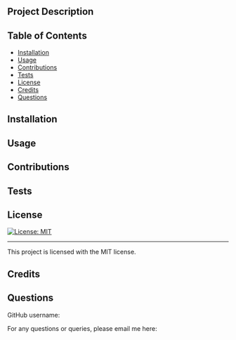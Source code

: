 # 
  ## Project Description
  
  ## Table of Contents
  * [Installation](#installation)  
  * [Usage](#usage)
  * [Contributions](#contributions)
  * [Tests](#tests)
  * [License](#license)
  * [Credits](#credits)
  * [Questions](#questions)

  ## Installation 
  
  ## Usage
  
  ## Contributions
  
  ## Tests 
  
  ## License
  
[![License: MIT](https://img.shields.io/badge/License-MIT-yellow.svg)](https://opensource.org/licenses/MIT)

---

  This project is licensed with the MIT license.
  ## Credits
  
  ## Questions
  GitHub username: [](http://www.github.com/)

  For any questions or queries, please email me here: [](mailto:)